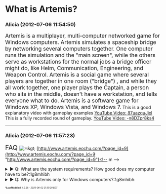 # What is Artemis?

### **Alicia** (2012-07-06 11:54:50)

<span style="font-size: 1.25em;">Artemis is a multiplayer, multi-computer networked game for Windows computers.
Artemis simulates a spaceship bridge by networking several computers together. One computer runs the simulation and the &quot;main screen&quot;, while the others serve as workstations for the normal jobs a bridge officer might do, like Helm, Communication, Engineering, and Weapon Control.
Artemis is a social game where several players are together in one room (&quot;bridge&quot;) , and while they all work together, one player plays the Captain, a person who sits in the middle, doesn&#39;t have a workstation, and tells everyone what to do.
Artemis is a software game for Windows XP, Windows Vista, and Windows 7.</span>
This is a good explanatory video with gameplay examples
[YouTube Video: 87uazquJixI](https://www.youtube.com/watch?v=87uazquJixI "https://www.youtube.com/watch?v=87uazquJixI")
This is a fully recorded round of gameplay.
[YouTube Video: -n8DZpr8ks4](https://www.youtube.com/watch?v=-n8DZpr8ks4 "https://www.youtube.com/watch?v=-n8DZpr8ks4")

---

### **Alicia** (2012-07-06 11:57:23)

<span style="font-size: 1.50em;">FAQ </span> <!-- s=> -->![=&amp;gt;](https://i.ibb.co/ZRp1c1RL/icon-arrow.gif)<!-- s=> --> <!-- m -->[http://www.artemis.eochu.com/?page_id=9](http://www.artemis.eochu.com/?page_id=9 "http://www.artemis.eochu.com/?page_id=9")<!-- m -->
<details><summary>▶ Q: What are the system requirements? How good does my computer have to be?:1g8mhibh</summary>

A: Well, I WOULD say that any DirectX 9 computer should be able to run it. BUT, I've had people say now that their old machines 1) have DirectX 9 and 2) can't start the game. That's probably true. The engine assumes some things like 24-bits of color and a 16-bit Z-buffer, plus basic hardware shaders (Shader Model 2.0).
However, finding out if your machine does all that and more is a waste of time. The demo is free and small. [Download it and try it](http://www.artemis.eochu.com/download/Artemis_demo_v1_40_2.exe:1g8mhibh "http://www.artemis.eochu.com/download/Artemis_demo_v1_40_2.exe:1g8mhibh"). If it doesn't work, then it doesn't work.

</details>

<details><summary>▶ Q: Why is Artemis only for Windows computers?:1g8mhibh</summary>

A: Fans on the forums have been able to play Artemis on Macs using [Wineskin](http://wineskin.doh123.com/Information.html:1g8mhibh "http://wineskin.doh123.com/Information.html:1g8mhibh"). Unix guys have also had luck using Wine 1.3.
[More info about running under Wineskin](http://www.artemis.eochu.com/?page_id=28#/20120111/artemis-16-under-wineskin-1173966/:1g8mhibh "http://www.artemis.eochu.com/?page_id=28#/20120111/artemis-16-under-wineskin-1173966/:1g8mhibh")

</details>



<span style="font-size: 0.5em;">***Last Modified**: 4.0.28 - *2025-06-02 21:39:29 EDT*</span>